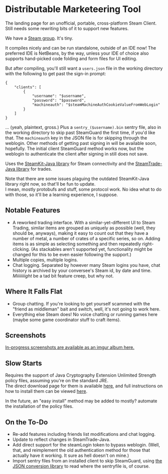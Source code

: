 Distributable Marketeering Tool
===============================
The landing page for an unofficial, portable, cross-platform Steam Client.  
Still needs some rewriting bits of it to support new features.

We have a [Steam group](http://steamcommunity.com/groups/dmt-client).  It's tiny.

It compiles nicely and can be run standalone, outside of an IDE now!  The preferred IDE is NetBeans, by the way, unless your IDE of choice also supports hand-picked code folding and form files for UI editing.

But after compiling, you'll still want a `users.json` file in the working directory with the following to get past the sign-in prompt:
```
{
    "clients": [
        {
            "username": "$username",
            "password": "$password",
            "machineauth": "$steamMachineAuthCookieValueFromWebLogin"
        }
    ]
}
```
... (yeah, plaintext, gross.) Plus a `sentry_($username).bin` sentry file, also in the working directory to skip past SteamGuard the first time, if you'd like that.  The `machineauth` key in the JSON file is for skipping through the weblogin.  Other methods of getting past signing in will be available soon, hopefully.  The initial client SteamGuard method works now, but the weblogin to authenticate the client after signing in still does not save.

Uses the [SteamKit-Java library](https://github.com/Top-Cat/SteamKit-Java) for Steam connectivity and the [SteamTrade-Java library](https://github.com/nosoop/SteamTrade-Java) for trades.

Note that there are some issues plaguing the outdated SteamKit-Java library right now, so that'll be fun to update.  
I mean, mostly protobufs and stuff, some protocol work.  No idea what to do with those, so it'll be a learning experience, I suppose.


Notable Features
----------------
  * A reworked trading interface.  With a similar-yet-different UI to Steam Trading, similar items are grouped as uniquely as possible (well, they should be, anyways), making it easy to count out that they have a number of metal, a number of crates of a specific series, so on.  Adding items is as simple as selecting something and then repeatedly right-clicking.  (As stackables aren't supported yet, functionality might be changed for this to be even easier following the support.)
  * Multiple copies, multiple logins.
  * Chat logging.  Separated by however many Steam logins you have, chat history is archived by your conversee's Steam id, by date and time.  _Miiiiiiiight_ be a tad bit feature creep, but why not.

  
Where It Falls Flat
-------------------
  * Group chatting.  If you're looking to get yourself scammed with the "friend as middleman" bait and switch, well, it's not going to work here.
  * Everything else Steam does!  No voice chatting or running games here (maybe some game coordinator stuff to craft items).


Screenshots
-----------
[In-progress screenshots are available as an imgur album here.](http://imgur.com/a/Nv9xH#0)


Slow Starts
-----------
Requires the support of Java Cryptography Extension Unlimited Strength policy files, assuming you're on the standard JRE.  
The direct download page for them is available [here](http://www.oracle.com/technetwork/java/javase/downloads/jce-7-download-432124.html), and full instructions on how to install them can be viewed [here](http://suhothayan.blogspot.com/2012/05/how-to-install-java-cryptography.html).

In the future, an "easy install" method may be added to mostly? automate the installation of the policy files.

On the To-Do
------------
  * Re-add features including friends list modifications and chat logging.
  * Update to reflect changes in SteamTrade-Java.
  * Add direct support for the steamLogin token to bypass weblogin. (Well, that, and reimplement the old authentication method for those that actually have it working.  It sure as hell doesn't on mine.)
  * Import sentry files from an installed client to skip SteamGuard, using [the JSON conversion library](https://github.com/nosoop/vdf-json-java) to read where the sentryfile is, of course.

